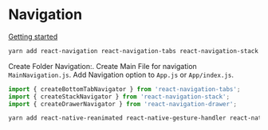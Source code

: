 # Navigation

[Getting started](https://reactnavigation.org/docs/4.x/getting-started/)

``` bash
yarn add react-navigation react-navigation-tabs react-navigation-stack react-navigation-drawer
```

Create Folder Navigation:.
Create Main File for navigation `MainNavigation.js`.
Add Navigation option to `App.js` or `App/index.js`.

``` javascript
import { createBottomTabNavigator } from 'react-navigation-tabs';
import { createStackNavigator } from 'react-navigation-stack';
import { createDrawerNavigator } from 'react-navigation-drawer';
```

``` bash
yarn add react-native-reanimated react-native-gesture-handler react-native-screens react-native-safe-area-context @react-native-community/masked-view
```
